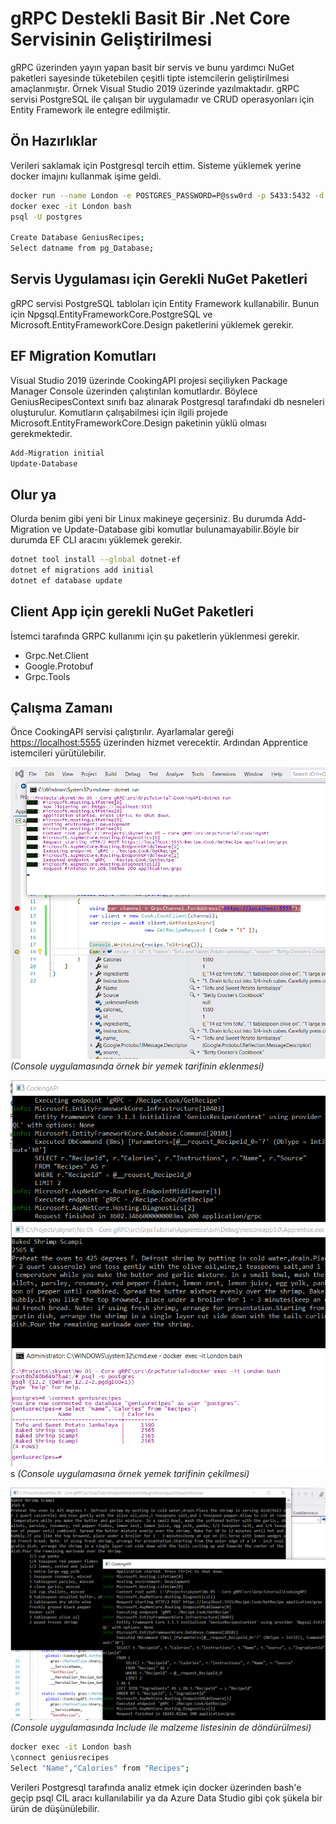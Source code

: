 # gRPC Destekli Basit Bir .Net Core Servisinin Geliştirilmesi

gRPC üzerinden yayın yapan basit bir servis ve bunu yardımcı NuGet paketleri sayesinde tüketebilen çeşitli tipte istemcilerin geliştirilmesi amaçlanmıştır. Örnek Visual Studio 2019 üzerinde yazılmaktadır. gRPC servisi PostgreSQL ile çalışan bir uygulamadır ve CRUD operasyonları için Entity Framework ile entegre edilmiştir.

## Ön Hazırlıklar

Verileri saklamak için Postgresql tercih ettim. Sisteme yüklemek yerine docker imajını kullanmak işime geldi.

```bash
docker run --name London -e POSTGRES_PASSWORD=P@ssw0rd -p 5433:5432 -d postgres
docker exec -it London bash
psql -U postgres

Create Database GeniusRecipes;
Select datname from pg_Database;
```

## Servis Uygulaması için Gerekli NuGet Paketleri

gRPC servisi PostgreSQL tabloları için Entity Framework kullanabilir. Bunun için Npgsql.EntityFrameworkCore.PostgreSQL ve
Microsoft.EntityFrameworkCore.Design paketlerini yüklemek gerekir.

## EF Migration Komutları

Visual Studio 2019 üzerinde CookingAPI projesi seçiliyken Package Manager Console üzerinden çalıştırılan komutlardır. Böylece GeniusRecipesContext sınıfı baz alınarak Postgresql tarafındaki db nesneleri oluşturulur. Komutların çalışabilmesi için ilgili projede Microsoft.EntityFrameworkCore.Design paketinin yüklü olması gerekmektedir.

```bash
Add-Migration initial
Update-Database
```

## Olur ya

Olurda benim gibi yeni bir Linux makineye geçersiniz. Bu durumda Add-Migration ve Update-Database gibi komutlar bulunamayabilir.Böyle bir durumda EF CLI aracını yüklemek gerekir.

```bash
dotnet tool install --global dotnet-ef
dotnet ef migrations add initial
dotnet ef database update
```

## Client App için gerekli NuGet Paketleri

İstemci tarafında GRPC kullanımı için şu paketlerin yüklenmesi gerekir.

- Grpc.Net.Client
- Google.Protobuf
- Grpc.Tools

## Çalışma Zamanı

Önce CookingAPI servisi çalıştırılır. Ayarlamalar gereği <https://localhost:5555> üzerinden hizmet verecektir. Ardından Apprentice istemcileri yürütülebilir.

![screenshot_1.png](./assets/screenshot_1.png)
_(Console uygulamasında örnek bir yemek tarifinin eklenmesi)_

![screenshot_2.png](./assets/screenshot_2.png)s
_(Console uygulamasına örnek yemek tarifinin çekilmesi)_

![screenshot_3.png](./assets/screenshot_3.png)
_(Console uygulamasında Include ile malzeme listesinin de döndürülmesi)_

```bash
docker exec -it London bash
\connect geniusrecipes
Select "Name","Calories" from "Recipes";
```

Verileri Postgresql tarafında analiz etmek için docker üzerinden bash'e geçip psql CIL aracı kullanılabilir ya da Azure Data Studio gibi çok şükela bir ürün de düşünülebilir.
